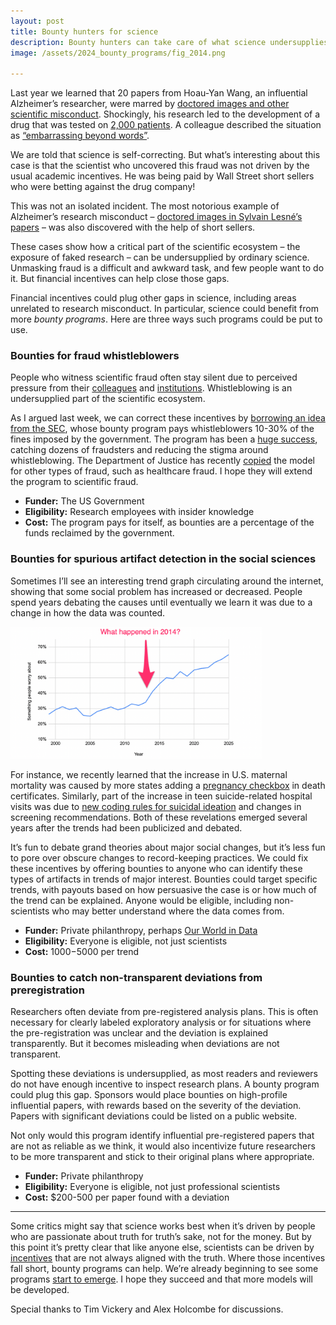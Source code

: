 ```yaml
---
layout: post
title: Bounty hunters for science
description: Bounty hunters can take care of what science undersupplies
image: /assets/2024_bounty_programs/fig_2014.png

---
```

Last year we learned that 20 papers from Hoau-Yan Wang, an influential Alzheimer’s researcher, were marred by [doctored images and other scientific misconduct](https://www.science.org/content/article/co-developer-cassava-s-potential-alzheimer-s-drug-cited-egregious-misconduct). Shockingly, his research led to the development of a drug that was tested on [2,000 patients](https://alzheimersnewstoday.com/news/topline-results-phase-3-studies-simufilam-alzheimers-due-this-year/). A colleague described the situation as [“embarrassing beyond words”](https://www.science.org/content/article/co-developer-cassava-s-potential-alzheimer-s-drug-cited-egregious-misconduct).

We are told that science is self-correcting. But what’s interesting about this case is that the scientist who uncovered this fraud was not driven by the usual academic incentives. He was being paid by Wall Street short sellers who were betting against the drug company!

This was not an isolated incident. The most notorious example of Alzheimer’s research misconduct – [doctored images in Sylvain Lesné’s papers](https://www.science.org/content/article/potential-fabrication-research-images-threatens-key-theory-alzheimers-disease) – was also discovered with the help of short sellers.

These cases show how a critical part of the scientific ecosystem – the exposure of faked research – can be undersupplied by ordinary science. Unmasking fraud is a difficult and awkward task, and few people want to do it. But financial incentives can help close those gaps.

Financial incentives could plug other gaps in science, including areas unrelated to research misconduct. In particular, science could benefit from more _bounty programs_. Here are three ways such programs could be put to use.

### Bounties for fraud whistleblowers
People who witness scientific fraud often stay silent due to perceived pressure from their [colleagues](https://retractionwatch.com/2019/12/11/a-long-and-lonely-process-whistleblowers-in-a-misconduct-case-speak-out/) and [institutions](https://www.medscape.com/viewarticle/854595#vp_1). Whistleblowing is an undersupplied part of the scientific ecosystem.

As I argued last week, we can correct these incentives by [borrowing an idea from the SEC](https://chris-said.io/2024/08/18/scientific-whistleblowers-can-be-compensated-for-their-service/), whose bounty program pays whistleblowers 10-30% of the fines imposed by the government. The program has been a [huge success](https://www.wsj.com/articles/more-regulators-eye-whistleblower-award-programs-hoping-for-insider-tips-3b5d99c5), catching dozens of fraudsters and reducing the stigma around whistleblowing. The Department of Justice has recently [copied](https://www.wsj.com/articles/justice-department-trial-program-offers-millions-for-tips-on-fraud-bribery-5e4c710d) the model for other types of fraud, such as healthcare fraud. I hope they will extend the program to scientific fraud.

* **Funder:** The US Government
* **Eligibility:** Research employees with insider knowledge
* **Cost:** The program pays for itself, as bounties are a percentage of the funds reclaimed by the government.

### Bounties for spurious artifact detection in the social sciences
Sometimes I’ll see an interesting trend graph circulating around the internet, showing that some social problem has increased or decreased. People spend years debating the causes until eventually we learn it was due to a change in how the data was counted.
<div class="wrapper">
  <img src='/assets/2024_bounty_programs/fig_2014.png' class="inner" style="position:relative border: #222 2px solid; max-width:80%;" >
</div>

For instance, we recently learned that the increase in U.S. maternal mortality was caused by more states adding a [pregnancy checkbox](https://ourworldindata.org/rise-us-maternal-mortality-rates-measurement) in death certificates. Similarly, part of the increase in teen suicide-related hospital visits was due to [new coding rules for suicidal ideation](https://jhr.uwpress.org/content/59/S/S14) and changes in screening recommendations. Both of these revelations emerged several years after the trends had been publicized and debated.

It’s fun to debate grand theories about major social changes, but it’s less fun to pore over obscure changes to record-keeping practices. We could fix these incentives by offering bounties to anyone who can identify these types of artifacts in trends of major interest. Bounties could target specific trends, with payouts based on how persuasive the case is or how much of the trend can be explained. Anyone would be eligible, including non-scientists who may better understand where the data comes from. 

* **Funder:** Private philanthropy, perhaps [Our World in Data](https://ourworldindata.org/)
* **Eligibility:** Everyone is eligible, not just scientists
* **Cost:** $1000-$5000 per trend

### Bounties to catch non-transparent deviations from preregistration
Researchers often deviate from pre-registered analysis plans. This is often necessary for clearly labeled exploratory analysis or for situations where the pre-registration was unclear and the deviation is explained transparently. But it becomes misleading when deviations are not transparent.

Spotting these deviations is undersupplied, as most readers and reviewers do not have enough incentive to inspect research plans. A bounty program could plug this gap. Sponsors would place bounties on high-profile influential papers, with rewards based on the severity of the deviation. Papers with significant deviations could be listed on a public website.

Not only would this program identify influential pre-registered papers that are not as reliable as we think, it would also incentivize future researchers to be more transparent and stick to their original plans where appropriate. 

* **Funder:** Private philanthropy
* **Eligibility:** Everyone is eligible, not just professional scientists
* **Cost:** $200-500 per paper found with a deviation

---

Some critics might say that science works best when it’s driven by people who are passionate about truth for truth’s sake, not for the money. But by this point it’s pretty clear that like anyone else, scientists can be driven by [incentives](https://chris-said.io/2012/04/17/its-the-incentives-structure-people-why-science-reform-must-come-from-the-granting-agencies/) that are not always aligned with the truth. Where those incentives fall short, bounty programs can help. We’re already beginning to see some programs [start to emerge](https://error.reviews/). I hope they succeed and that more models will be developed.

<div class="caption">Special thanks to Tim Vickery and Alex Holcombe for discussions.
</div>
